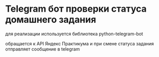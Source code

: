 # Telegram бот проверки статуса домашнего задания

для реализации используется библиотека python-telegram-bot

обращается к API Яндекс Практикума и при смене статуса задания отправляет
сообщение в telegram
